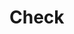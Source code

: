 # Check

<script type='text/javascript' src='https://prod-useast-b.online.tableau.com/javascripts/api/viz_v1.js'></script><div class='tableauPlaceholder' style='width: 1280px; height: 636px;'><object class='tableauViz' width='1280' height='636' style='display:none;'><param name='host_url' value='https%3A%2F%2Fprod-useast-b.online.tableau.com%2F' /> <param name='embed_code_version' value='3' /> <param name='site_root' value='&#47;t&#47;tswd' /><param name='name' value='Book1&#47;Sheet1' /><param name='tabs' value='yes' /><param name='toolbar' value='yes' /><param name='showAppBanner' value='false' /></object></div>
